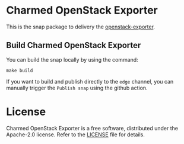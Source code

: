 # Charmed OpenStack Exporter

This is the snap package to delivery the [openstack-exporter](https://github.com/openstack-exporter/openstack-exporter).

## Build Charmed OpenStack Exporter

You can build the snap locally by using the command:

```
make build
```

If you want to build and publish directly to the `edge` channel, you can manually trigger the
`Publish snap` using the github action.

# License

Charmed OpenStack Exporter is a free software, distributed under the Apache-2.0 license. Refer to
the [LICENSE](https://github.com/gabrielcocenza/charmed-openstack-exporter/blob/main/LICENSE) file
for details.
